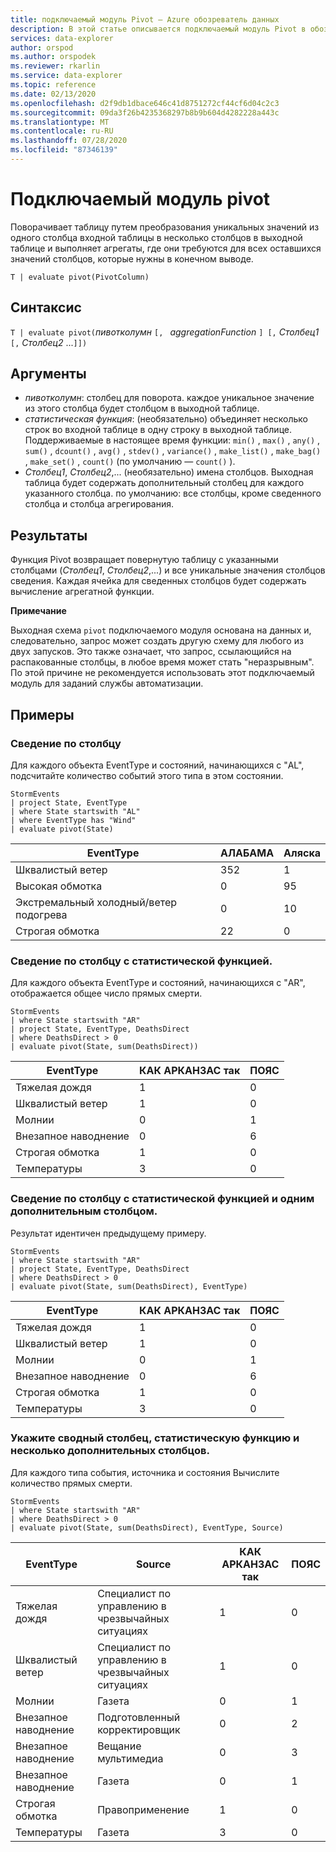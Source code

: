 ```yaml
---
title: подключаемый модуль Pivot — Azure обозреватель данных
description: В этой статье описывается подключаемый модуль Pivot в обозреватель данных Azure.
services: data-explorer
author: orspod
ms.author: orspodek
ms.reviewer: rkarlin
ms.service: data-explorer
ms.topic: reference
ms.date: 02/13/2020
ms.openlocfilehash: d2f9db1dbace646c41d8751272cf44cf6d04c2c3
ms.sourcegitcommit: 09da3f26b4235368297b8b9b604d4282228a443c
ms.translationtype: MT
ms.contentlocale: ru-RU
ms.lasthandoff: 07/28/2020
ms.locfileid: "87346139"
---
```

# <a name="pivot-plugin"></a>Подключаемый модуль pivot

Поворачивает таблицу путем преобразования уникальных значений из одного столбца входной таблицы в несколько столбцов в выходной таблице и выполняет агрегаты, где они требуются для всех оставшихся значений столбцов, которые нужны в конечном выводе.

```kusto
T | evaluate pivot(PivotColumn)
```

## <a name="syntax"></a>Синтаксис

`T | evaluate pivot(`*пивотколумн* `[, ` *aggregationFunction* `] [,` *Столбец1* `[,` *Столбец2* ...`]])`

## <a name="arguments"></a>Аргументы

* *пивотколумн*: столбец для поворота. каждое уникальное значение из этого столбца будет столбцом в выходной таблице.
* *статистическая функция*: (необязательно) объединяет несколько строк во входной таблице в одну строку в выходной таблице. Поддерживаемые в настоящее время функции: `min()` , `max()` , `any()` , `sum()` , `dcount()` , `avg()` , `stdev()` , `variance()` , `make_list()` , `make_bag()` , `make_set()` , `count()` (по умолчанию — `count()` ).
* *Столбец1*, *Столбец2*,... (необязательно) имена столбцов. Выходная таблица будет содержать дополнительный столбец для каждого указанного столбца. по умолчанию: все столбцы, кроме сведенного столбца и столбца агрегирования.

## <a name="returns"></a>Результаты

Функция Pivot возвращает повернутую таблицу с указанными столбцами (*Столбец1*, *Столбец2*,...) и все уникальные значения столбцов сведения. Каждая ячейка для сведенных столбцов будет содержать вычисление агрегатной функции.

**Примечание**

Выходная схема `pivot` подключаемого модуля основана на данных и, следовательно, запрос может создать другую схему для любого из двух запусков. Это также означает, что запрос, ссылающийся на распакованные столбцы, в любое время может стать "неразрывным". По этой причине не рекомендуется использовать этот подключаемый модуль для заданий службы автоматизации.

## <a name="examples"></a>Примеры

### <a name="pivot-by-a-column"></a>Сведение по столбцу

Для каждого объекта EventType и состояний, начинающихся с "AL", подсчитайте количество событий этого типа в этом состоянии.

<!-- csl: https://help.kusto.windows.net:443/Samples -->
```kusto
StormEvents
| project State, EventType 
| where State startswith "AL" 
| where EventType has "Wind" 
| evaluate pivot(State)
```

|EventType|АЛАБАМА|Аляска|
|---|---|---|
|Шквалистый ветер|352|1|
|Высокая обмотка|0|95|
|Экстремальный холодный/ветер подогрева|0|10|
|Строгая обмотка|22|0|


### <a name="pivot-by-a-column-with-aggregation-function"></a>Сведение по столбцу с статистической функцией.

Для каждого объекта EventType и состояний, начинающихся с "AR", отображается общее число прямых смерти.

<!-- csl: https://help.kusto.windows.net:443/Samples -->
```kusto
StormEvents 
| where State startswith "AR" 
| project State, EventType, DeathsDirect 
| where DeathsDirect > 0
| evaluate pivot(State, sum(DeathsDirect))
```

|EventType|КАК АРКАНЗАС так|ПОЯС|
|---|---|---|
|Тяжелая дождя|1|0|
|Шквалистый ветер|1|0|
|Молнии|0|1|
|Внезапное наводнение|0|6|
|Строгая обмотка|1|0|
|Температуры|3|0|


### <a name="pivot-by-a-column-with-aggregation-function-and-a-single-additional-column"></a>Сведение по столбцу с статистической функцией и одним дополнительным столбцом.

Результат идентичен предыдущему примеру.

<!-- csl: https://help.kusto.windows.net:443/Samples -->
```kusto
StormEvents 
| where State startswith "AR" 
| project State, EventType, DeathsDirect 
| where DeathsDirect > 0
| evaluate pivot(State, sum(DeathsDirect), EventType)
```

|EventType|КАК АРКАНЗАС так|ПОЯС|
|---|---|---|
|Тяжелая дождя|1|0|
|Шквалистый ветер|1|0|
|Молнии|0|1|
|Внезапное наводнение|0|6|
|Строгая обмотка|1|0|
|Температуры|3|0|


### <a name="specify-the-pivoted-column-aggregation-function-and-multiple-additional-columns"></a>Укажите сводный столбец, статистическую функцию и несколько дополнительных столбцов.

Для каждого типа события, источника и состояния Вычислите количество прямых смерти.

<!-- csl: https://help.kusto.windows.net:443/Samples -->
```kusto
StormEvents 
| where State startswith "AR" 
| where DeathsDirect > 0
| evaluate pivot(State, sum(DeathsDirect), EventType, Source)
```

|EventType|Source|КАК АРКАНЗАС так|ПОЯС|
|---|---|---|---|
|Тяжелая дождя|Специалист по управлению в чрезвычайных ситуациях|1|0|
|Шквалистый ветер|Специалист по управлению в чрезвычайных ситуациях|1|0|
|Молнии|Газета|0|1|
|Внезапное наводнение|Подготовленный корректировщик|0|2|
|Внезапное наводнение|Вещание мультимедиа|0|3|
|Внезапное наводнение|Газета|0|1|
|Строгая обмотка|Правоприменение|1|0|
|Температуры|Газета|3|0|
